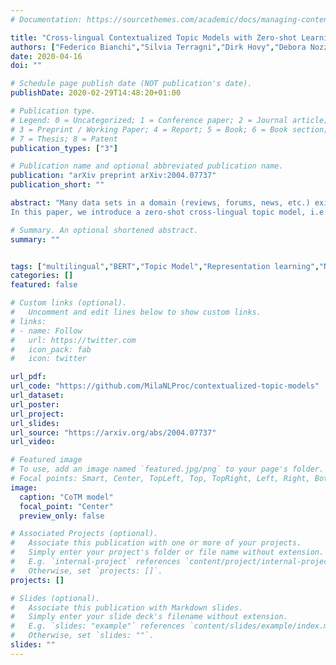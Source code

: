 ```yaml
---
# Documentation: https://sourcethemes.com/academic/docs/managing-content/

title: "Cross-lingual Contextualized Topic Models with Zero-shot Learning"
authors: ["Federico Bianchi","Silvia Terragni","Dirk Hovy","Debora Nozza","Elisabetta Fersini"]
date: 2020-04-16
doi: ""

# Schedule page publish date (NOT publication's date).
publishDate: 2020-02-29T14:48:20+01:00

# Publication type.
# Legend: 0 = Uncategorized; 1 = Conference paper; 2 = Journal article;
# 3 = Preprint / Working Paper; 4 = Report; 5 = Book; 6 = Book section;
# 7 = Thesis; 8 = Patent
publication_types: ["3"]

# Publication name and optional abbreviated publication name.
publication: "arXiv preprint arXiv:2004.07737"
publication_short: ""

abstract: "Many data sets in a domain (reviews, forums, news, etc.) exist in parallel languages. They all cover the same content, but the linguistic differences make it impossible to use traditional, bag-of-word-based topic models. Models have to be either single-language or suffer from a huge, but extremely sparse vocabulary. Both issues can be addressed by transfer learning.
In this paper, we introduce a zero-shot cross-lingual topic model, i.e., our model learns topics on one language (here, English), and predicts them for documents in other languages. By using the text of the same document in different languages, we can evaluate the quality of the predictions. Our results show that topics are coherent and stable across languages, which suggests exciting future research directions."

# Summary. An optional shortened abstract.
summary: ""


tags: ["multilingual","BERT","Topic Model","Representation learning","NLP"]
categories: []
featured: false

# Custom links (optional).
#   Uncomment and edit lines below to show custom links.
# links:
# - name: Follow
#   url: https://twitter.com
#   icon_pack: fab
#   icon: twitter

url_pdf: 
url_code: "https://github.com/MilaNLProc/contextualized-topic-models"
url_dataset:
url_poster:
url_project: 
url_slides: 
url_source: "https://arxiv.org/abs/2004.07737"
url_video:

# Featured image
# To use, add an image named `featured.jpg/png` to your page's folder. 
# Focal points: Smart, Center, TopLeft, Top, TopRight, Left, Right, BottomLeft, Bottom, BottomRight.
image:
  caption: "CoTM model"
  focal_point: "Center"
  preview_only: false

# Associated Projects (optional).
#   Associate this publication with one or more of your projects.
#   Simply enter your project's folder or file name without extension.
#   E.g. `internal-project` references `content/project/internal-project/index.md`.
#   Otherwise, set `projects: []`.
projects: []

# Slides (optional).
#   Associate this publication with Markdown slides.
#   Simply enter your slide deck's filename without extension.
#   E.g. `slides: "example"` references `content/slides/example/index.md`.
#   Otherwise, set `slides: ""`.
slides: ""
---
```

